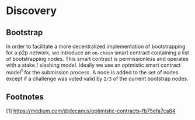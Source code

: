 # Discovery

## Bootstrap

In order to facilitate a more decentralized implementation of bootstrapping for a p2p network, we introduce an `on-chain` smart contract containing a list of bootstrapping nodes. This smart contract is permissionless and operates with a stake / slashing model. Ideally we use an optmistic smart contract model<sup>1</sup> for the submission process.
A node is added to the set of nodes except if a challenge was voted valid by `2/3` of the current bootstrap nodes.

## Footnotes
 [1] https://medium.com/@decanus/optimistic-contracts-fb75efa7ca84
